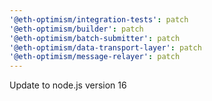 ```yaml
---
'@eth-optimism/integration-tests': patch
'@eth-optimism/builder': patch
'@eth-optimism/batch-submitter': patch
'@eth-optimism/data-transport-layer': patch
'@eth-optimism/message-relayer': patch
---
```


Update to node.js version 16
